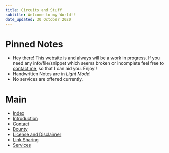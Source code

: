 ```yaml
---
title: Circuits and Stuff
subtitle: Welcome to my World!!
date_updated: 30 October 2020
---
```


# Pinned Notes

- Hey there! This website is and always will be a work in progress. If you need any info/file/snippet which 
seems broken or incomplete feel free to [contact me](./contact.html), so that I can aid you. Enjoy!! 
- Handwritten Notes are in *Light Mode*!
- No services are offered currently.

# Main 

- [Index](./index.html)
- [Introduction](./introduction.html)
- [Contact](./contact.html)
- [Bounty](./bounty.html)
- [License and Disclaimer](./license_and_disclaimer.html)
- [Link Sharing](./link_sharing.html)
- [Services](./services.html)
